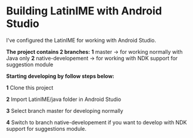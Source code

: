 # Building LatinIME with Android Studio

I've configured the LatinIME for working with Android Studio.

**The project contains 2 branches:**
**1** master -> for working normally with Java only
**2** native-developement -> for working with NDK support for suggestion module

**Starting developing by follow steps below:**

**1** Clone this project

**2** Import LatinIME/java folder in Android Studio

**3** Select branch master for developing normally

**4** Switch to branch native-developement if you want to develop with NDK support for suggestions module.

